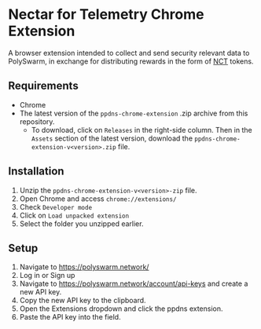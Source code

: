 # Nectar for Telemetry Chrome Extension

A browser extension intended to collect and send security relevant data to PolySwarm, in exchange for distributing rewards in the form of [NCT](https://polyswarm.io/aboutnct) tokens.

## Requirements

- Chrome
- The latest version of the `ppdns-chrome-extension` .zip archive from this repository.
  - To download, click on `Releases` in the right-side column. Then in the `Assets` section of the latest version, download the `ppdns-chrome-extension-v<version>.zip` file.

## Installation

1. Unzip the `ppdns-chrome-extension-v<version>-zip` file.
2. Open Chrome and access `chrome://extensions/`
3. Check `Developer mode`
4. Click on `Load unpacked extension`
5. Select the folder you unzipped earlier.

## Setup

1. Navigate to https://polyswarm.network/
2. Log in or Sign up
3. Navigate to https://polyswarm.network/account/api-keys and create a new API key.
4. Copy the new API key to the clipboard.
5. Open the Extensions dropdown and click the ppdns extension.
6. Paste the API key into the field.
